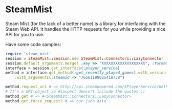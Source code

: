 # SteamMist
Steam Mist (for the lack of a better name) is a library for interfacing with
the Steam Web API.  It handles the HTTP requests for you while providing a
nice API for you to use.

Have some code samples:

```Ruby
require 'steam_mist'
session = SteamMist::Session.new SteamMist::Connectors::LazyConnector
session.default_arguments.merge! :key => "XXXXXXXXXXXXXXXXXXX", :format => :json
interface = session.get_interface(:player_service)
method = interface.get_method(:get_recently_played_games).with_version(1) \
	.with_arguments(:steamid => "76561198025418738")

method.request_uri # => http://api.steampowered.com/IPlayerService/GetRecentlyPlayedGames/v0001/?key=XXXXXXXXXXXXXXXXX&steamid=76561197960434622&format=json
# It's a URI object so #inspect doesn't include the quotes ;)
method.get # => #<SteamMist::Connectors::LazyConnector>
method.get.force_request! # => our json data
```
